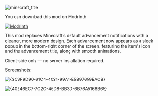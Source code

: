 ![minecraft_title](https://github.com/user-attachments/assets/372e0187-94c1-43be-9434-e43d77cd4804)

You can download this mod on Modrinth

[![Modrinth](https://img.shields.io/badge/Modrinth-Visit-green?logo=modrinth&style=for-the-badge)](https://modrinth.com/mod/achievement-style)


This mod replaces Minecraft’s default advancement notifications with a cleaner, more modern design. Each advancement now appears as a sleek popup in the bottom-right corner of the screen, featuring the item's icon and the advancement title, along with smooth animations.

Client-side only — no server installation required.

Screenshots:

![{3C6F9D90-61C4-4031-99A1-E5B97659EACB}](https://github.com/user-attachments/assets/f21b5928-1674-4022-a503-1cf06884693f)

![{40246EC7-7C2C-46D8-BB3D-6B76A5168B65}](https://github.com/user-attachments/assets/d972f9ed-4b4c-4a21-8d8c-97ad13222dbb)
